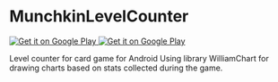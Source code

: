 MunchkinLevelCounter
====================

<a href="https://play.google.com/store/apps/details?id=com.g_art.munchkinlevelcounter">
  <img alt="Get it on Google Play"
       src="http://developer.android.com/images/brand/en_app_rgb_wo_60.png" />
</a>

<a href="http://www.amazon.com/g-art-Munchkin-Level-Counter/dp/B00ROZUCLQ">
  <img alt="Get it on Google Play"
       src="https://images-na.ssl-images-amazon.com/images/G/01/AmazonMobileApps/amazon-apps-store-us-white.png" />
</a>

Level counter for card game for Android
Using library WilliamChart for drawing charts based on stats collected during the game.


